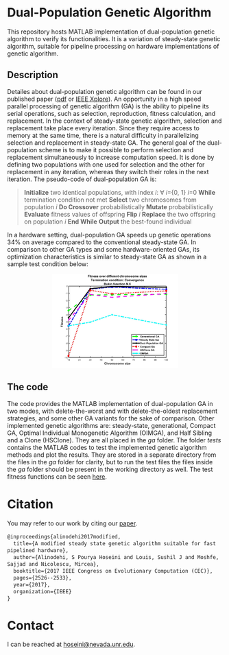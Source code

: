 # Dual-Population Genetic Algorithm
This repository hosts MATLAB implementation of dual-population genetic algorithm to verify its functionalities. It is a variation of steady-state genetic algorithm, suitable for pipeline processing on hardware implementations of genetic algorithm.

## Description
Detailes about dual-population genetic algorithm can be found in our published paper ([pdf](docs/CEC-2017.pdf) or [IEEE Xplore](https://doi.org/10.1109/CEC.2017.7969612)).
An opportunity in a high speed parallel processing of genetic algorithm (GA) is the ability to pipeline its serial operations, such as selection, reproduction, fitness calculation, and replacement. In the context of steady-state genetic algorithm, selection and replacement take place every iteration. Since they require access to memory at the same time, there is a natural difficulty in parallelizing selection and replacement in steady-state GA. The general goal of the dual-population scheme is to make it possible to perform selection and replacement simultaneously to increase computation speed. It is done by defining two populations with one used for selection and the other for replacement in any iteration, whereas they switch their roles in the next iteration. The pseudo-code of dual-population GA is:
> **Initialize** two identical populations, with index *i*: &#8704; *i*={0, 1}
*i*=0
**While** termination condition not met
	**Select** two chromosomes from population *i*
	**Do Crossover** probabilistically
	**Mutate** probabilistically
	**Evaluate** fitness values of offspring
	**Flip** _i_
	**Replace** the two offspring on population _i_
**End While**
**Output** the best-found individual

In a hardware setting, dual-population GA speeds up genetic operations 34% on average compared to the conventional steady-state GA. In comparison to other GA types and some hardware-oriented GAs, its optimization characteristics is similar to steady-state GA as shown in a sample test condition below:
<p align="center">
  <img src="./docs/sample-result.jpg" alt="A sample comparison with other GA variations" height=220/>
</p>

## The code
The code provides the MATLAB implementation of dual-population GA in two modes, with delete-the-worst and with delete-the-oldest replacement strategies, and some other GA variants for the sake of comparison. Other implemented genetic algorithms are: steady-state, generational, Compact GA, Optimal Individual Monogenetic Algorithm (OIMGA), and Half Sibling and a Clone (HSClone). They are all placed in the *ga* folder. The folder *tests* contains the MATLAB codes to test the implemented genetic algorithm methods and plot the results. They are stored in a separate directory from the files in the *ga* folder for clarity, but to run the test files the files inside the *ga* folder should be present in the working directory as well. The test fitness functions can be seen [here](docs/Test-functions.pdf).

# Citation
You may refer to our work by citing our [paper](https://doi.org/10.1109/CEC.2017.7969612).
```
@inproceedings{alinodehi2017modified,
  title={A modified steady state genetic algorithm suitable for fast pipelined hardware},
  author={Alinodehi, S Pourya Hoseini and Louis, Sushil J and Moshfe, Sajjad and Nicolescu, Mircea},
  booktitle={2017 IEEE Congress on Evolutionary Computation (CEC)},
  pages={2526--2533},
  year={2017},
  organization={IEEE}
}
```

# Contact
I can be reached at hoseini@nevada.unr.edu.